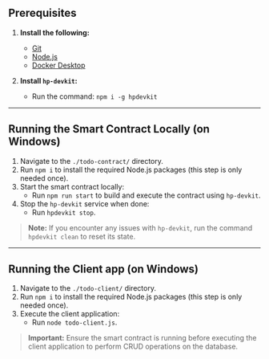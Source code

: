 ## Prerequisites

1. **Install the following:**
   - [Git](https://git-scm.com/)
   - [Node.js](https://nodejs.org/)
   - [Docker Desktop](https://www.docker.com/products/docker-desktop/)

2. **Install `hp-devkit`:**
   - Run the command: `npm i -g hpdevkit`

---

## Running the Smart Contract Locally (on Windows)

1. Navigate to the `./todo-contract/` directory.
2. Run `npm i` to install the required Node.js packages (this step is only needed once).
3. Start the smart contract locally:
   - Run `npm run start` to build and execute the contract using `hp-devkit`.
4. Stop the `hp-devkit` service when done:
   - Run `hpdevkit stop`.

> **Note:** If you encounter any issues with `hp-devkit`, run the command `hpdevkit clean` to reset its state.

---

## Running the Client app (on Windows)

1. Navigate to the `./todo-client/` directory.
2. Run `npm i` to install the required Node.js packages (this step is only needed once).
3. Execute the client application:
   - Run `node todo-client.js`.

> **Important:** Ensure the smart contract is running before executing the client application to perform CRUD operations on the database.
